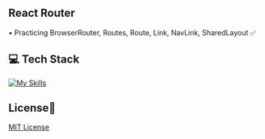 ## React Router 
• Practicing BrowserRouter, Routes, Route, Link, NavLink, SharedLayout ✅

## 💻 Tech Stack
[![My Skills](https://skillicons.dev/icons?i=html,css,javascript,react)](https://skillicons.dev)

## License🔐
[MIT License](LICENSE)